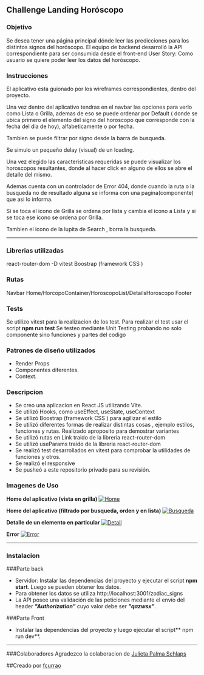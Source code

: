 ## Challenge Landing Horóscopo


### Objetivo
Se desea tener una página principal dónde leer las predicciones para los distintos signos del horóscopo. El equipo de backend desarrolló la API correspondiente para ser consumida desde el front-end
User Story: Como usuario se quiere poder leer los datos del horóscopo.

### Instrucciones
El aplicativo esta guionado por los wireframes correspondientes, dentro del proyecto.

Una vez dentro del aplicativo tendras en el navbar las opciones para verlo como Lista o Grilla, ademas de eso se puede ordenar por Default ( donde se ubica primero el elemento del signo del horoscopo que corresponde con la fecha del dia de hoy), alfabeticamente o por fecha.

Tambien se puede filtrar por signo desde la barra de busqueda.

Se simulo un pequeño delay (visual) de un loading.

Una vez elegido las caracteristicas requeridas se puede visualizar los horoscopos resultantes, donde al hacer click en alguno de ellos se abre el detalle del mismo.

Ademas cuenta con un controlador de Error 404, donde cuando la ruta o la busqueda no de resultado alguna se informa con una pagina(componente) que asi lo informa.

Si se toca el icono de Grilla se ordena por lista y cambia el icono a Lista y si se toca ese icono se ordena por Grilla.

Tambien el icono de la lupita de Search , borra la busqueda.


---
### Librerias utilizadas
react-router-dom
-D vitest 
Boostrap (framework CSS )
 
### Rutas
Navbar
Home/HorcopoContainer/HoroscopoList/DetailsHoroscopo
Footer

### Tests
Se utilizo vitest  para la realizacion de los test.
Para realizar el test usar el script **npm run test**
Se testeo mediante Unit Testing probando no solo componente sino funciones y partes del codigo
 
### Patrones de diseño utilizados
- Render Props
- Componentes diferentes.
- Context.

### Descripcion
- Se creo una aplicacion en React JS utilizando Vite.
- Se utilizó Hooks, como useEffect, useState, useContext
- Se utilizó Boostrap (framework CSS ) para agilizar el estilo
- Se utilizó diferentes formas de realizar distintas cosas , ejemplo estilos, funciones y rutas. Realizado aproposito para demostrar variantes
- Se utilizó rutas en Link traido de la libreria react-router-dom
- Se utilizó useParams  traido de la libreria react-router-dom
- Se realizó test desarrollados en vitest para comprobar la utilidades de funciones y otros.
- Se realizó el responsive
- Se pusheó a este repositorio privado para su revisión.

### Imagenes de Uso
**Home del aplicativo (vista en grilla)**
[![Home](https://imgbb.host/images/MIm6z.png "Home")](https://imgbb.host/images/MIm6z.png "Home")


**Home del aplicativo (filtrado por busqueda, orden y en lista)**
[![Busqueda](https://imgbb.host/images/MIVZ7.png "Busqueda")](https://imgbb.host/images/MIVZ7.png "Busqueda")


**Detalle de un elemento en particular**
[![Detail](https://imgbb.host/images/MItUB.png "Detalle")](https://imgbb.host/images/MItUB.png "Detalle")


**Error**
[![Error](https://imgbb.host/images/MI8Vu.png "Error")](https://imgbb.host/images/MI8Vu.png "Error")

---
### Instalacion
###Parte back
- Servidor: Instalar las dependencias del proyecto y ejecutar el script **npm start**. Luego se pueden obtener los datos.
- Para obtener los datos se utiliza http://localhost:3001/zodiac_signs
- La API posee una validación de las peticiones mediante el envío del header ***"Authorization"*** cuyo valor debe ser ***"qazwsx"***.

###Parte Front
- Instalar las dependencias del proyecto y luego ejecutar el script** npm run dev**.


---
###Colaboradores
Agradezco la colaboracion de [Julieta Palma Schlaps](https://github.com/julipalma)

##Creado por [fcurrao](https://github.com/fcurrao/ "fcurrao")

